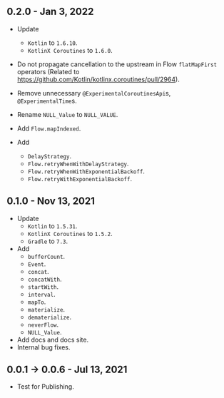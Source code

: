 ## 0.2.0 - Jan 3, 2022

-   Update
    -   `Kotlin` to `1.6.10`.
    -   `KotlinX Coroutines` to `1.6.0`.

-   Do not propagate cancellation to the upstream in Flow `flatMapFirst` operators
    (Related to https://github.com/Kotlin/kotlinx.coroutines/pull/2964).

-   Remove unnecessary `@ExperimentalCoroutinesApi`s, `@ExperimentalTime`s.

-   Rename `NULL_Value` to `NULL_VALUE`.

-   Add `Flow.mapIndexed`.

-   Add
    -   `DelayStrategy`.
    -   `Flow.retryWhenWithDelayStrategy`.
    -   `Flow.retryWhenWithExponentialBackoff`.
    -   `Flow.retryWithExponentialBackoff`.

## 0.1.0 - Nov 13, 2021

-   Update
    -   `Kotlin` to `1.5.31`.
    -   `KotlinX Coroutines` to `1.5.2`.
    -   `Gradle` to `7.3`.
-   Add
    -   `bufferCount`.
    -   `Event`.
    -   `concat`.
    -   `concatWith`.
    -   `startWith`.
    -   `interval`.
    -   `mapTo`.
    -   `materialize`.
    -   `dematerialize`.
    -   `neverFlow`.
    -   `NULL_Value`.
-   Add docs and docs site.
-   Internal bug fixes.

## 0.0.1 -> 0.0.6 - Jul 13, 2021

-   Test for Publishing.
